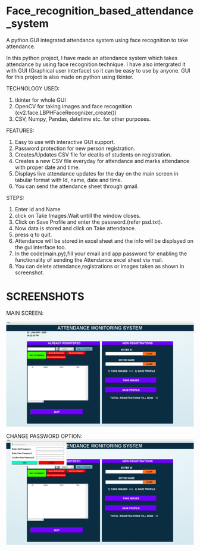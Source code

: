 # Face_recognition_based_attendance_system
A python GUI integrated attendance system using face recognition to take attendance.

In this python project, I have made an attendance system which takes attendance by using face recognition technique. I have also intergrated it with GUI (Graphical user interface) so it can be easy to use by anyone. GUI for this project is also made on python using tkinter.

TECHNOLOGY USED:
1) tkinter for whole GUI
2) OpenCV for taking images and face recognition (cv2.face.LBPHFaceRecognizer_create())
3) CSV, Numpy, Pandas, datetime etc. for other purposes.

FEATURES:
1) Easy to use with interactive GUI support.
2) Password protection for new person registration.
3) Creates/Updates CSV file for deatils of students on registration.
4) Creates a new CSV file everyday for attendance and marks attendance with proper date and time.
5) Displays live attendance updates for the day on the main screen in tabular format with Id, name, date and time.
6) You can send the attendance sheet through gmail.

STEPS:
1) Enter id and Name
2) click on Take Images.Wait untill the window closes.
3) Click on Save Profile and enter the password.(refer psd.txt).
4) Now data is stored and click on Take attendance.
5) press q to quit.
6) Attendance will be stored in excel sheet and the info will be displayed on the gui interface too.
7) In the code(main.py),fill your email and app password for enabling the functionality of sending the Attendance excel sheet via mail.
8) You can delete attendance,registrations or images taken as shown in screenshot.

# SCREENSHOTS
MAIN SCREEN:

![Alt text](https://github.com/Anandbk03/Anandbk03/blob/main/Screenshot%20(224).png)

CHANGE PASSWORD OPTION:
![Alt text](https://github.com/Anandbk03/Anandbk03/blob/main/Screenshot%20(225).png)
